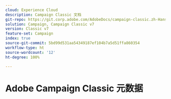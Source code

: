 ```yaml
---
cloud: Experience Cloud
description: Campaign Classic 文档
git-repo: https://git.corp.adobe.com/AdobeDocs/campaign-classic.zh-Hans
solution: Campaign, Campaign Classic v7
version: Classic v7
feature-set: Campaign
index: true
source-git-commit: 5bd99d531aa54349187ef104b7a5d51ffa860354
workflow-type: ht
source-wordcount: '12'
ht-degree: 100%

---
```



# Adobe Campaign Classic 元数据
